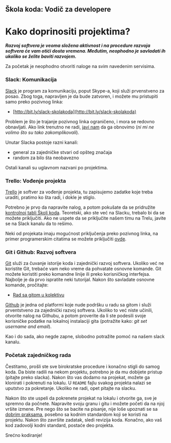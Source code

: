 ## Škola koda: Vodič za developere
# Kako doprinositi projektima?

***Razvoj softvera je veoma složena aktivnost i na procedure razvoja softvera će vam otići dosta vremena. Međutim, neophodno je savladati ih ukoliko se želite baviti razvojem.***

Za početak je neophodno otvoriti naloge na svim navedenim servisima.

### Slack: Komunikacija

[Slack](https://slack.com/) je program za komunikaciju, poput Skype-a, koji služi prvenstveno za posao. Zbog toga, napravljen je da bude zatvoren, i možete mu pristupiti samo preko pozivnog linka: 

- [http://bit.ly/slack-skolakoda](http://bit.ly/slack-skolakoda)

Problem je što je trajanje pozivnog linka ograničeno, i mora se redovno obnavljati. Ako link trenutno ne radi, [javi nam](https://skolakoda.org/kontakt) da ga obnovimo (*ni mi ne volimo što su tako zakomplikovali*).

Unutar Slacka postoje razni kanali:
- general za zajedničke stvari od opšteg značaja 
- random za bilo šta neobavezno

Ostali kanali su uglavnom nazvani po projektima.

### Trello: Vođenje projekta

[Trello](http://trello.com/) je softver za vođenje projekta, tu zapisujemo zadatke koje treba uraditi, pratimo ko šta radi, i dokle je stiglo.

Potrebno je prvo da napravite nalog, a potom pokušate da se pridružite [kontrolnoj tabli Školi koda](https://trello.com/skolakoda). Teoretski, ako ste već na Slacku, trebalo bi da se možete priključiti. Ako ne uspete da se priključite našem timu na Trelu, javite se na Slack kanalu da to rešimo.

Neki od projekata imaju mogućnost priključenja preko pozivnog linka, na primer programerskim citatima se možete priključiti [ovde](https://trello.com/invite/b/fBcFTxgo/479e56fec92def1f0461fc818f22c6ab/programerski-citati).

### Git i Github: Razvoj softvera

[Git](https://git-scm.com/downloads) služi za čuvanje istorije koda i zajednički razvoj softvera. Ukoliko već ne koristite Git, trebaće vam neko vreme da pohvatate osnovne komande. Git možete koristiti preko komandne linije ili preko korisničkog interfejsa. Najbolje je da prvo ispratite neki tutorijal. Nakon što savladate osnovne komande, pročitajte:

- [Rad sa gitom u kolektivu](https://skolakoda.org/rad-sa-gitom)

[Github](http://github.com/) je jedna od platformi koje nude podršku u radu sa gitom i služi prventstveno za zajednički razvoj softvera. Ukoliko to već niste učinili, otvorite nalog na Githubu, a potom proverite da li ste podesili svoje korisničke podatke na lokalnoj instalaciji gita (potražite kako: *git set username and email*).

Kao i do sada, ako negde zapne, slobodno potražite pomoć na našem slack kanalu.

### Početak zajedničkog rada

Čestitamo, prošli ste sve birokratske procedure i konačno stigli do samog koda. Da biste radili na nekom projektu, potrebno je da mu dobijete pristup (pitajte preko slacka). Nakon što vas dodamo na projekat, možete ga klonirati i pokrenuti na lokalu. U `README` fajlu svakog projekta nalazi se uputstvo za pokretanje. Ukoliko ne radi, opet pitajte na slacku.

Nakon što ste uspeli da pokrenete projekat na lokalu i otvorite ga, sve je spremno da počnete. Napravite svoju granu i gitu i možete početi da na njoj vršite izmene. Pre nego što se bacite na pisanje, nije loše upoznati se sa [dobrim praksama](/dobre-prakse), posebno sa kodnim standardom koji se koristi na projektu. Nakon što završite zadatak, sledi revizija koda. Konačno, ako vaš kod zadovolji kodni standard, postaće deo projekta.

Srećno kodiranje!
